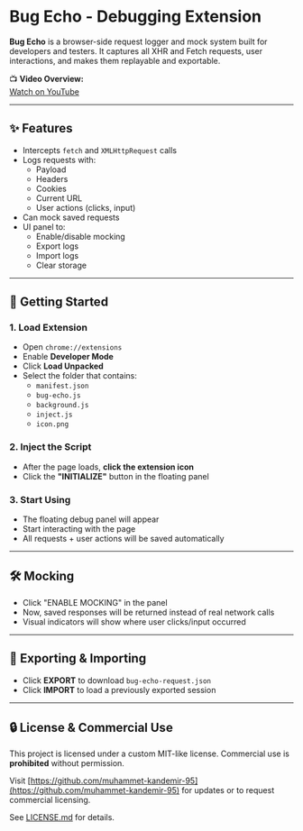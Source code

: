 # Bug Echo - Debugging Extension

**Bug Echo** is a browser-side request logger and mock system built for developers and testers. It captures all XHR and Fetch requests, user interactions, and makes them replayable and exportable.

📺 **Video Overview:**  
[Watch on YouTube](https://youtu.be/1A_XTfHALPA)

---

## ✨ Features

- Intercepts `fetch` and `XMLHttpRequest` calls
- Logs requests with:
  - Payload
  - Headers
  - Cookies
  - Current URL
  - User actions (clicks, input)
- Can mock saved requests
- UI panel to:
  - Enable/disable mocking
  - Export logs
  - Import logs
  - Clear storage

---

## 🚀 Getting Started

### 1. Load Extension

- Open `chrome://extensions`
- Enable **Developer Mode**
- Click **Load Unpacked**
- Select the folder that contains:
  - `manifest.json`
  - `bug-echo.js`
  - `background.js`
  - `inject.js`
  - `icon.png`

### 2. Inject the Script

- After the page loads, **click the extension icon**
- Click the **"INITIALIZE"** button in the floating panel

### 3. Start Using

- The floating debug panel will appear
- Start interacting with the page
- All requests + user actions will be saved automatically

---

## 🛠 Mocking

- Click "ENABLE MOCKING" in the panel
- Now, saved responses will be returned instead of real network calls
- Visual indicators will show where user clicks/input occurred

---

## 📁 Exporting & Importing

- Click **EXPORT** to download `bug-echo-request.json`
- Click **IMPORT** to load a previously exported session

---

## 🔒 License & Commercial Use

This project is licensed under a custom MIT-like license. Commercial use is **prohibited** without permission.

Visit [https://github.com/muhammet-kandemir-95](https://github.com/muhammet-kandemir-95) for updates or to request commercial licensing.

See [LICENSE.md](./LICENSE.md) for details.
